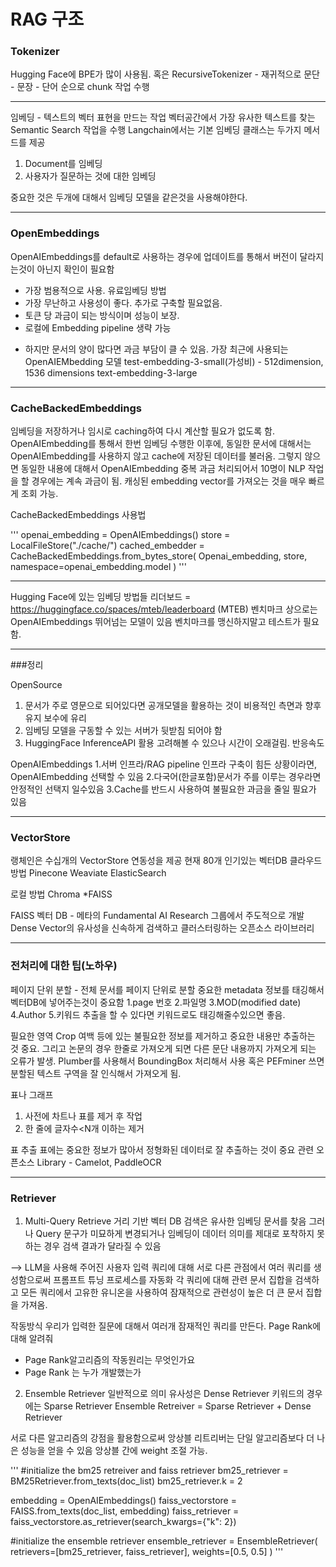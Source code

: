 # RAG 구조

### Tokenizer

Hugging Face에 BPE가 많이 사용됨.
혹은 RecursiveTokenizer - 재귀적으로 문단 - 문장 - 단어 순으로 chunk 작업 수행

--------------------

임베딩 - 텍스트의 벡터 표현을 만드는 작업
벡터공간에서 가장 유사한 텍스트를 찾는 Semantic Search 작업을 수행
Langchain에서는 기본 임베딩 클래스는 두가지 메서드를 제공
1. Document를 임베딩
2. 사용자가 질문하는 것에 대한 임베딩

중요한 것은 두개에 대해서 임베딩 모델을 같은것을 사용해야한다.

------------------

### OpenEmbeddings

OpenAIEmbeddings를 default로 사용하는 경우에 업데이트를 통해서 버전이 달라지는것이 아닌지 확인이 필요함

+ 가장 범용적으로 사용. 유료임베딩 방법
+ 가장 무난하고 사용성이 좋다. 추가로 구축할 필요없음.
+ 토큰 당 과금이 되는 방식이며 성능이 보장. 
+ 로컬에 Embedding pipeline 생략 가능
- 하지만 문서의 양이 많다면 과금 부담이 클 수 있음.
가장 최근에 사용되는 OpenAIEMbedding 모델
  test-embedding-3-small(가성비) - 512dimension, 1536 dimensions
  text-embedding-3-large
  
--------------------

### CacheBackedEmbeddings

임베딩을 저장하거나 임시로 caching하여 다시 계산할 필요가 없도록 함.
OpenAIEmbedding를 통해서 한번 임베딩 수행한 이후에, 동일한 문서에 대해서는 OpenAIEmbedding를 사용하지 않고 cache에 저장된 데이터를 불러옴.
그렇지 않으면 동일한 내용에 대해서 OpenAIEmbedding 중복 과금 처리되어서 10명이 NLP 작업을 할 경우에는 계속 과금이 됨.
캐싱된 embedding vector를 가져오는 것을 매우 빠르게 조회 가능.

CacheBackedEmbeddings 사용법

'''
openai_embedding = OpenAIEmbeddings()
store = LocalFileStore("./cache/")
cached_embedder = CacheBackedEmbeddings.from_bytes_store(
  Openai_embedding, store, namespace=openai_embedding.model
)
'''

--------------------

Hugging Face에 있는 임베딩 방법들
리더보드 = https://huggingface.co/spaces/mteb/leaderboard
(MTEB) 벤치마크 상으로는 OpenAIEmbeddings 뛰어넘는 모델이 있음
벤치마크를 맹신하지말고 테스트가 필요함.

---------------------

###정리

OpenSource
1. 문서가 주로 영문으로 되어있다면 공개모델을 활용하는 것이 비용적인 측면과 향후 유지 보수에 유리
2. 임베딩 모델을 구동할 수 있는 서버가 뒷받침 되어야 함
3. HuggingFace InferenceAPI 활용 고려해볼 수 있으나 시간이 오래걸림. 반응속도

OpenAIEmbeddings
1.서버 인프라/RAG pipeline 인프라 구축이 힘든 상황이라면, OpenAIEmbedding 선택할 수 있음
2.다국어(한글포함)문서가 주를 이루는 경우라면 안정적인 선택지 일수있음
3.Cache를 반드시 사용하여 불필요한 과금을 줄일 필요가 있음

-----------------------

### VectorStore

랭체인은 수십개의 VectorStore 연동성을 제공 현재 80개
인기있는 벡터DB
클라우드 방법
Pinecone
Weaviate
ElasticSearch

로컬 방법
Chroma
*FAISS

FAISS 벡터 DB - 메타의 Fundamental AI Research 그룹에서 주도적으로 개발
Dense Vector의 유사성을 신속하게 검색하고 클러스터링하는 오픈소스 라이브러리

---------------------

### 전처리에 대한 팁(노하우)

페이지 단위 분할 - 전체 문서를 페이지 단위로 분할
중요한 metadata 정보를 태깅해서 벡터DB에 넣어주는것이 중요함
1.page 번호
2.파일명
3.MOD(modified date)
4.Author
5.키워드 추출을 할 수 있다면 키워드로도 태깅해줄수있으면 좋음.

필요한 영역 Crop
여백 등에 있는 불필요한 정보를 제거하고 중요한 내용만 추출하는 것 중요.
그리고 논문의 경우 한줄로 가져오게 되면 다른 문단 내용까지 가져오게 되는 오류가 발생.
Plumber를 사용해서 BoundingBox 처리해서 사용
혹은 PEFminer 쓰면 분할된 텍스트 구역을 잘 인식해서 가져오게 됨.

표나 그래프
1. 사전에 차트나 표를 제거 후 작업
2. 한 줄에 글자수<N개 이하는 제거

표 추출
표에는 중요한 정보가 많아서 정형화된 데이터로 잘 추출하는 것이 중요
관련 오픈소스 Library - Camelot, PaddleOCR


-----

### Retriever

1. Multi-Query Retrieve
거리 기반 벡터 DB 검색은 유사한 임베딩 문서를 찾음
그러나 Query 문구가 미묘하게 변경되거나 임베딩이 데이터 의미를 제대로 포착하지 못하는 경우 검색 결과가 달라질 수 있음

--> LLM을 사용해 주어진 사용자 입력 쿼리에 대해 서로 다른 관점에서 여러 쿼리를 생성함으로써 프롬프트 튜닝 프로세스를 자동화
각 쿼리에 대해 관련 문서 집합을 검색하고 모든 쿼리에서 고유한 유니온을 사용하여 잠재적으로 관련성이 높은 더 큰 문서 집합을 가져옴.

작동방식
우리가 입력한 질문에 대해서 여러개 잠재적인 쿼리를 만든다.
Page Rank에 대해 알려줘
+ Page Rank알고리즘의 작동원리는 무엇인가요
+ Page Rank 는 누가 개발했는가

2. Ensemble Retriever
일반적으로 의미 유사성은 Dense Retriever
키워드의 경우에는 Sparse Retriever
Ensemble Retreiver = Sparse Retriever + Dense Retriever

서로 다른 알고리즘의 강점을 활용함으로써 앙상블 리트리버는 단일 알고리즘보다 더 나은 성능을 얻을 수 있음
앙상블 간에 weight 조절 가능.

'''
#initialize the bm25 retreiver and faiss retriever
bm25_retriever = BM25Retriever.from_texts(doc_list)
bm25_retriever.k = 2

embedding = OpenAIEmbeddings()
faiss_vectorstore = FAISS.from_texts(doc_list, embedding)
faiss_retriever = faiss_vectorstore.as_retriever(search_kwargs={"k": 2})

#initialize the ensemble retriever
ensemble_retriever = EnsembleRetriever(
  retrievers=[bm25_retriever, faiss_retriever], weights=[0.5, 0.5]
  )
'''
